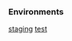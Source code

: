 ### Environments
[staging](https://staging-puzzle-games-api.herokuapp.com)
[test](https://test-puzzle-games-api.herokuapp.com)
